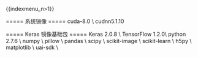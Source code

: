 {{indexmenu_n>1}}

===== 系统镜像 =====
cuda-8.0 \\
cudnn5.1.10

===== Keras 镜像基础包 =====
Keras 2.0.8 \\
TensorFlow 1.2.0\\
python 2.7.6 \\
numpy \\
pillow \\
pandas \\
scipy \\
scikit-image \\
scikit-learn \\
h5py \\
matplotlib \\
uai-sdk \\